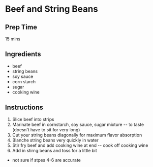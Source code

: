 # Beef and String Beans

## Prep Time
15 mins

## Ingredients
- beef
- string beans 
- soy sauce
- corn starch
- sugar
- cooking wine

## Instructions
1. Slice beef into strips
2. Marinate beef in cornstarch, soy sauce, sugar mixture -- to taste (doesn't have to sit for very long)
3. Cut your string beans diagonally for maximum flavor absorption
4. Blanche string beans very quickly in water
5. Stir fry beef and add cooking wine at end -- cook off cooking wine 
6. Add in stirng beans and toss for a little bit 

* not sure if stpes 4-6 are accurate 